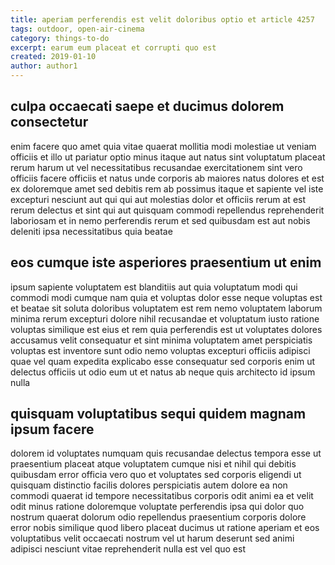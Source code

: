 ```yaml
---
title: aperiam perferendis est velit doloribus optio et article 4257
tags: outdoor, open-air-cinema
category: things-to-do
excerpt: earum eum placeat et corrupti quo est
created: 2019-01-10
author: author1
---
```


## culpa occaecati saepe et ducimus dolorem consectetur

enim facere quo amet quia vitae quaerat mollitia modi molestiae ut veniam officiis et illo ut pariatur optio minus itaque aut natus sint voluptatum placeat rerum harum ut vel necessitatibus recusandae exercitationem sint vero officiis facere officiis et natus unde corporis ab maiores natus dolores et est ex doloremque amet sed debitis rem ab possimus itaque et sapiente vel iste excepturi nesciunt aut qui qui aut molestias dolor et officiis rerum at est rerum delectus et sint qui aut quisquam commodi repellendus reprehenderit laboriosam et in nemo perferendis rerum et sed quibusdam est aut nobis deleniti ipsa necessitatibus quia beatae

## eos cumque iste asperiores praesentium ut enim

ipsum sapiente voluptatem est blanditiis aut quia voluptatum modi qui commodi modi cumque nam quia et voluptas dolor esse neque voluptas est et beatae sit soluta doloribus voluptatem est rem nemo voluptatem laborum minima rerum excepturi dolore nihil recusandae et voluptatum iusto ratione voluptas similique est eius et rem quia perferendis est ut voluptates dolores accusamus velit consequatur et sint minima voluptatem amet perspiciatis voluptas est inventore sunt odio nemo voluptas excepturi officiis adipisci quae vel quam expedita explicabo esse consequatur sed corporis enim ut delectus officiis ut odio eum ut et natus ab neque quis architecto id ipsum nulla

## quisquam voluptatibus sequi quidem magnam ipsum facere

dolorem id voluptates numquam quis recusandae delectus tempora esse ut praesentium placeat atque voluptatem cumque nisi et nihil qui debitis quibusdam error officia vero quo et voluptates sed corporis eligendi ut quisquam distinctio facilis dolores perspiciatis autem dolore ea non commodi quaerat id tempore necessitatibus corporis odit animi ea et velit odit minus ratione doloremque voluptate perferendis ipsa qui dolor quo nostrum quaerat dolorum odio repellendus praesentium corporis dolore error nobis similique quod libero placeat ducimus ut ratione aperiam et eos voluptatibus velit occaecati nostrum vel ut harum deserunt sed animi adipisci nesciunt vitae reprehenderit nulla est vel quo est
